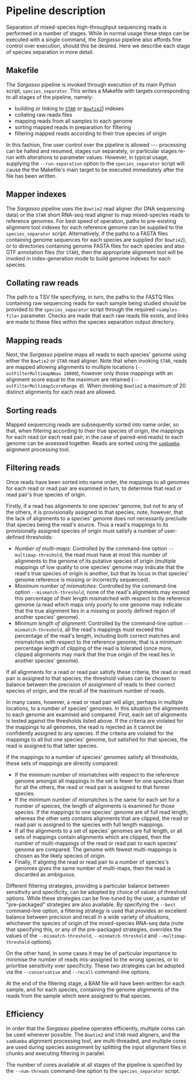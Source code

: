 Pipeline description
====================

Separation of mixed-species high-throughput sequencing reads is performed in a number of stages. While in normal usage these steps can be executed with a single command, the *Sargasso* pipeline also affords fine control over execution, should this be desired. Here we describe each stage of species separation in more detail. 

Makefile
--------

The *Sargasso* pipeline is invoked through execution of its main Python script, ``species_separator``. This writes a Makefile with targets corresponding to all stages of the pipeline, namely:

* building or linking to [``STAR``](references.md) or [``Bowtie2``](references.md)] indexes
* collating raw reads files
* mapping reads from all samples to each genome
* sorting mapped reads in preparation for filtering
* filtering mapped reads according to their true species of origin

In this fashion, fine user control over the pipeline is allowed --- processing can be halted and resumed, stages run separately, or particular stages re-run with alterations to parameter values. However, in typical usage, supplying the ``--run-separation`` option to the ``species_separator`` script will cause the the Makefile's main target to be executed immediately after the file has been written.

Mapper indexes
--------------

The *Sargasso* pipeline uses the ``Bowtie2`` read aligner (for DNA sequencing data) or the ``STAR`` short RNA-seq read aligner to map mixed-species reads to reference genomes. For best speed of operation, paths to pre-existing alignment tool indexes for each reference genome can be supplied to the ``species_separator`` script. Alternatively, if the paths to a FASTA files containing genome sequences for each species are supplied (for ``Bowtie2``), or to directories containing genome FASTA files for each species and also GTF annotation files (for ``STAR``), then the appropriate alignment tool  will be invoked in index-generation mode to build genome indexes for each species.

Collating raw reads
-------------------

The path to a TSV file specifying, in turn, the paths to the FASTQ files containing raw sequencing reads for each sample being studied should be provided to the ``species_separator`` script through the required ``<samples-file>`` parameter. Checks are made that each raw reads file exists, and links are made to these files within the species separation output directory.

Mapping reads
-------------

Next, the *Sargasso* pipeline maps all reads to each species' genome using either the ``Bowtie2`` or ``STAR`` read aligner. Note that when invoking ``STAR``, reads are mapped allowing alignments to multiple locations (``--outFilterMultimapNmax 10000``), however only those mappings with an alignment score equal to the maximum are retained (``--outFilterMultimapScoreRange 0``). When invoking ``Bowtie2`` a maximum of 20 distinct alignments for each read are allowed.

Sorting reads
-------------

Mapped sequencing reads are subsequently sorted into name order, so that, when filtering according to their true species of origin, the mappings for each read (or each read pair, in the case of paired-end reads) to each genome can be assessed together. Reads are sorted using the [``sambamba``](references.md) alignment processing tool.

Filtering reads
---------------

Once reads have been sorted into name order, the mappings to all genomes for each read or read pair are examined in turn, to determine that read or read pair's true species of origin.

Firstly, if a read has alignments to one species' genome, but not to any of the others, it is provisionally assigned to that species; note, however, that the lack of alignments to a species' genome does not necessarily preclude that species being the read's source. Thus a read's mappings to its provisionally assigned species of origin must satisfy a number of user-defined thresholds:

* *Number of multi-maps*: Controlled by the command-line option ``--multimap-threshold``, the read must have at most this number of alignments to the genome of its putative species of origin (multiple mappings of low quality to one species' genome may indicate that the read's true species of origin is another, but that its locus in that species' genome reference is missing or incorrectly sequenced).
* *Maximum number of mismatches*: Controlled by the command-line option ``--mismatch-threshold``, none of the read's alignments may exceed this percentage of their length mismatched with respect to the reference genome (a read which maps only poorly to one genome may indicate that the true alignment lies in a missing or poorly defined region of another species' genome).
* *Minimum length of alignment*: Controlled by the command-line option ``--minmatch-threshold``, all the read's mappings must exceed this percentage of the read's length, including both correct matches and mismatches with respect to the reference genome; that is a minimum percentage length of clipping of the read is tolerated (once more, clipped alignments may mark that the true origin of the read lies in another species' genome).

If all alignments for a read or read pair satisfy these criteria, the read or read pair is assigned to that species; the threshold values can be chosen to balance between the precision of assignment of reads to their correct species of origin, and the recall of the maximum number of reads.

In many cases, however, a read or read pair will align, perhaps in multiple locations, to a number of species' genomes. In this situation the alignments to each genome are examined and compared. First, each set of alignments is tested against the thresholds listed above. If the criteria are violated for the mappings to all genomes, the read is rejected as it cannot be confidently assigned to any species. If the criteria are violated for the mappings to all but one species' genome, but satisfied for that species, the read is assigned to that latter species.

If the mappings to a number of species' genomes satisfy all thresholds, these sets of mappings are directly compared:

* If the minimum number of mismatches with respect to the reference genome amongst all mappings in the set is fewer for one species than for all the others, the read or read pair is assigned to that former species.
* If the minimum number of mismatches is the same for each set for a number of speices, the length of alignments is examined for those species. If the mappings to one species' genome are of full read length, whereas the other sets contains alignments that are clipped, the read or read pair is assigned to the species with full length mappings.
* If all the alignments to a set of species' genomes are full length, or all sets of mappings contain alignments which are clipped, then the number of multi-mappings of the read or read pair to each species' genome are compared. The genome with fewest multi-mappings is chosen as the likely species of origin.
* Finally, if aligning the read or read pair to a number of species's genomes gives the same number of multi-maps, then the read is discarded as ambiguous.

Different filtering strategies, providing a particular balance between sensitivity and specificity, can be adopted by choice of values of threshold options. While these strategies can be fine-tuned by the user, a number of "pre-packaged" strategies are also available. By specifying the ``--best`` command-line option, a filtering strategy is used that provides an excellent balance between precision and recall in a wide variety of situations, whichever the species of origin of the mixed-species RNA-seq data (note that specifying this, or any of the pre-packaged strategies, overrides the values of the ``--mismatch-threshold``, ``--minmatch-threshold`` and ``--multimap-threshold`` options).

On the other hand, in some cases it may be of particular importance to minimise the number of reads mis-assigned to the wrong species, or to prioritise sensitivity over specificity. These two strategies can be adopted via the ``--conservative`` and ``--recall`` command-line options.

At the end of the filtering stage, a BAM file will have been written for each sample, and for each species, containing the genome alignments of the reads from the sample which were assigned to that species.

Efficiency
----------

In order that the *Sargasso* pipeline operates efficiently, multiple cores can be used wherever possible. The ``Bowtie2`` and ``STAR`` read aligners, and the ``sambamba`` alignment processing tool, are multi-threaded, and multiple cores are used during species assignment by splitting the input alignment files in chunks and executing filtering in parallel.

The number of cores available at all stages of the pipeline is specified by the ``--num-threads`` command-line option to the ``species_separator`` script.
